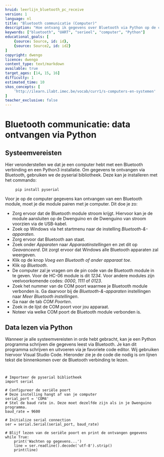 ```yaml
---
hruid: leerlijn_bluetooth_pc_receive
version: 1
language: nl
title: "Bluetooth communicatie (Computer)"
description: "Hoe ontvang ik gegevens over Bluetooth via Python op de computer."
keywords: ["bluetooth", "UART", "serieel", "computer", "Python"]
educational_goals: [
    {source: Source, id: id}, 
    {source: Source2, id: id2}
]
copyright: dwengo
licence: dwengo
content_type: text/markdown
available: true
target_ages: [14, 15, 16]
difficulty: 1
estimated_time: 10
skos_concepts: [
    'http://ilearn.ilabt.imec.be/vocab/curr1/s-computers-en-systemen'
]
teacher_exclusive: false
---
```


# Bluetooth communicatie: data ontvangen via Python

## Systeemvereisten

Hier veronderstellen we dat je een computer hebt met een Bluetooth verbinding en een Python3 installatie. Om gegevens te ontvangen via Bluetooth, gebruiken we de pyserial bibliotheek. Deze kan je installeren met het commando:

<pre>
    <code class="lang-bash">pip install pyserial</code>
</pre>

Voor je op de computer gegevens kan ontvangen van een Bluetooth module, moet je die module pairen met je computer. Dit doe je zo:

* Zorg ervoor dat de Bluetooth module stroom krijgt. Hiervoor kan je de module aansluiten op de Dwenguino en de Dwenguino van stroom voorzien via de USB-kabel.
* Zoek op Windows via het startmenu naar de instelling *Bluetooth-&-apparaten*.
* Zorg ervoor dat Bluetooth aan staat.
* Zoek onder *Apparaten* naar *Apparaatinstellingen* en zet dit op *Geavanceerd*. Dit zorgt ervoor dat Windows alle Bluetooth apparaten zal weergeven.
* Klik op de knop *Voeg een Bluetooth of ander apparaat toe*.
* Klik op *Bluetooth*.
* De computer zal je vragen om de pin code van de Bluetooth module in te geven. Voor de HC-06 module is dit *1234*. Voor andere modules zijn veelvoorkomende codes: *0000*, *1111* of *0123*.
* Zoek het nummer van de COM poort waarmee je Bluetooth module verbonden is. Ga daarvoor bij de *Bluetooth-&-apparaten* instellingen naar *Meer Bluetooth instellingen*.
* Ga naar de tab *COM Poorten*.
* Zoek in de lijst de COM poort voor jou apparaat.
* Noteer via welke COM poort de Bluetooth module verbonden is.

## Data lezen via Python

Wanneer je alle systeemvereisten in orde hebt gebracht, kan je een Python programma schrijven die gegevens leest via Bluetooth. Je kan dit programma schrijven en uitvoeren via je favoriete code editor. Wij gebruiken hiervoor Visual Studio Code. Hieronder zie je de code die nodig is om lijnen tekst die binnenkomen over de Bluetooth verbinding te lezen.

<pre>
<code class="lang-python">

# Importeer de pyserial bibliotheek
import serial

# Configureer de seriële poort
# Deze instelling hangt af van je computer
serial_port = 'COM4'  
# Stel de baud rate in. Deze moet dezelfde zijn als in je Dwenguino programma.
baud_rate = 9600      

# Initialize serial connection
ser = serial.Serial(serial_port, baud_rate)

# Blijf lezen van de seriële poort en print de ontvangen gegevens
while True:
    print('Wachten op gegevens...')
    line = ser.readline().decode('utf-8').strip()
    print(line)

</code>
</pre>


